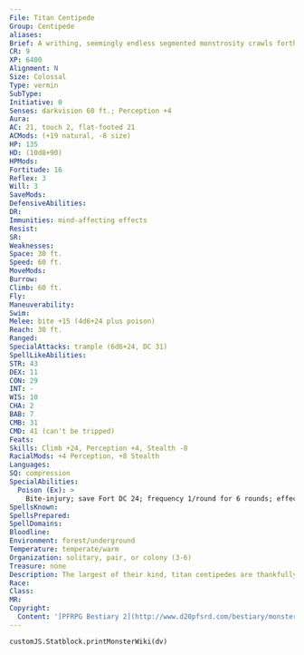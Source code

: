 ```yaml
---
File: Titan Centipede
Group: Centipede
aliases: 
Brief: A writhing, seemingly endless segmented monstrosity crawls forth, its great mandibles clacking as it spies prey.
CR: 9
XP: 6400
Alignment: N
Size: Colossal
Type: vermin
SubType: 
Initiative: 0
Senses: darkvision 60 ft.; Perception +4
Aura: 
AC: 21, touch 2, flat-footed 21
ACMods: (+19 natural, -8 size)
HP: 135
HD: (10d8+90)
HPMods: 
Fortitude: 16
Reflex: 3
Will: 3
SaveMods: 
DefensiveAbilities: 
DR: 
Immunities: mind-affecting effects
Resist: 
SR: 
Weaknesses: 
Space: 30 ft.
Speed: 60 ft.
MoveMods: 
Burrow: 
Climb: 60 ft.
Fly: 
Maneuverability: 
Swim: 
Melee: bite +15 (4d6+24 plus poison)
Reach: 30 ft.
Ranged: 
SpecialAttacks: trample (6d6+24, DC 31)
SpellLikeAbilities: 
STR: 43
DEX: 11
CON: 29
INT: -
WIS: 10
CHA: 2
BAB: 7
CMB: 31
CMD: 41 (can't be tripped)
Feats: 
Skills: Climb +24, Perception +4, Stealth -8
RacialMods: +4 Perception, +8 Stealth
Languages: 
SQ: compression
SpecialAbilities:
  Poison (Ex): >
    Bite-injury; save Fort DC 24; frequency 1/round for 6 rounds; effect 1d6 Dex; cure 2 consecutive saves.
SpellsKnown: 
SpellsPrepared: 
SpellDomains: 
Bloodline: 
Environment: forest/underground
Temperature: temperate/warm
Organization: solitary, pair, or colony (3-6)
Treasure: none
Description: The largest of their kind, titan centipedes are thankfully also the rarest. They attack other living creatures fearlessly, and require constant sustenance to nourish their vast bulk. Humanoids are in most danger from titan centipedes when mounted rather than afoot-a good-sized horse makes a much more satisfying meal to the centipede than a few bites of human. Titan centipedes are solitary by nature and because of the demands of their appetite, though when food is plentiful, multiple centipedes sometimes lurk in the same area.
Race: 
Class: 
MR: 
Copyright:
  Content: '[PFRPG Bestiary 2](http://www.d20pfsrd.com/bestiary/monster-listings/vermin/centipede/centipede-titan)'
---
```

```dataviewjs
customJS.Statblock.printMonsterWiki(dv)
```
